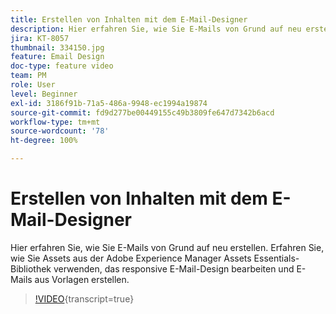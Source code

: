 ```yaml
---
title: Erstellen von Inhalten mit dem E-Mail-Designer
description: Hier erfahren Sie, wie Sie E-Mails von Grund auf neu erstellen. In unserem Journey Optimizer-Support-Video erfahren Sie, wie Sie Assets aus der AEM Assets Essentials-Bibliothek verwenden, das responsive E-Mail-Design bearbeiten und E-Mails aus Vorlagen erstellen.
jira: KT-8057
thumbnail: 334150.jpg
feature: Email Design
doc-type: feature video
team: PM
role: User
level: Beginner
exl-id: 3186f91b-71a5-486a-9948-ec1994a19874
source-git-commit: fd9d277be00449155c49b3809fe647d7342b6acd
workflow-type: tm+mt
source-wordcount: '78'
ht-degree: 100%

---
```


# Erstellen von Inhalten mit dem E-Mail-Designer

Hier erfahren Sie, wie Sie E-Mails von Grund auf neu erstellen. Erfahren Sie, wie Sie Assets aus der Adobe Experience Manager Assets Essentials-Bibliothek verwenden, das responsive E-Mail-Design bearbeiten und E-Mails aus Vorlagen erstellen.

>[!VIDEO](https://video.tv.adobe.com/v/334150?quality=12&learn=on){transcript=true}

